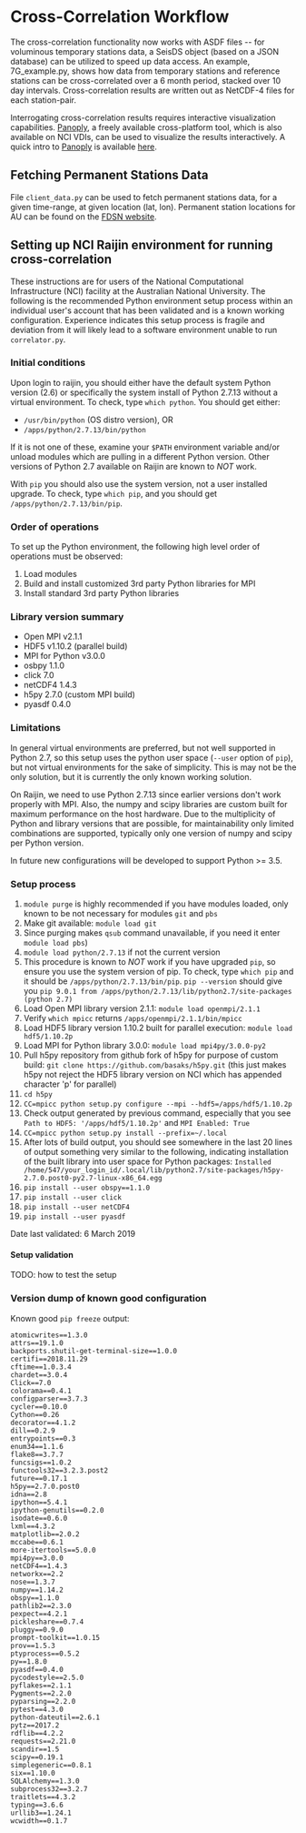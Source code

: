 # Cross-Correlation Workflow

The cross-correlation functionality now works with ASDF files -- for voluminous temporary stations data, a SeisDS object (based on a JSON database) can be utilized to speed up data access. An example, 7G_example.py, shows how data from temporary stations and reference stations can be cross-correlated over a 6 month period, stacked over 10 day intervals. Cross-correlation results are written out as NetCDF-4 files for each station-pair.

Interrogating cross-correlation results requires interactive visualization capabilities. [Panoply], a freely available cross-platform tool, which is also available on NCI VDIs, can be used to visualize the results interactively. A quick intro to [Panoply] is available [here].

## Fetching Permanent Stations Data

File `client_data.py` can be used to fetch permanent stations data, for a given time-range, at given location (lat, lon). Permanent station locations for AU can be found on the [FDSN website].

## Setting up NCI Raijin environment for running cross-correlation

These instructions are for users of the National Computational Infrastructure (NCI) facility at the
Australian National University. The following is the recommended Python environment setup process
within an individual user's account that has been validated and is a known working configuration.
Experience indicates this setup process is fragile and deviation from it will likely lead to a
software environment unable to run `correlator.py`.

### Initial conditions

Upon login to raijin, you should either have the default system Python version (2.6) or specifically
the system install of Python 2.7.13 without a virtual environment. To check, type `which python`.
You should get either:
* `/usr/bin/python` (OS distro version), OR
* `/apps/python/2.7.13/bin/python`

If it is not one of these, examine your `$PATH` environment variable and/or unload modules which are
pulling in a different Python version. Other versions of Python 2.7 available on Raijin are known
to *NOT* work.

With `pip` you should also use the system version, not a user installed upgrade. To check, type
`which pip`, and you should get `/apps/python/2.7.13/bin/pip`.

### Order of operations

To set up the Python environment, the following high level order of operations must be observed:
1. Load modules
1. Build and install customized 3rd party Python libraries for MPI
1. Install standard 3rd party Python libraries

### Library version summary

* Open MPI v2.1.1
* HDF5 v1.10.2 (parallel build)
* MPI for Python v3.0.0
* osbpy 1.1.0
* click 7.0
* netCDF4 1.4.3
* h5py 2.7.0 (custom MPI build)
* pyasdf 0.4.0

### Limitations

In general virtual environments are preferred, but not well supported in Python 2.7, so this
setup uses the python user space (`--user` option of `pip`), but not virtual environments for the
sake of simplicity. This is may not be the only solution, but it is currently the only known working solution.

On Raijin, we need to use Python 2.7.13 since earlier versions don't work properly with MPI. 
Also, the numpy and scipy libraries are custom built for maximum performance on the host hardware.
Due to the multiplicity of Python and library versions that are possible, for maintainability only limited
combinations are supported, typically only one version of numpy and scipy per Python version.

In future new configurations will be developed to support Python >= 3.5.

### Setup process

  1. `module purge` is highly recommended if you have modules loaded, only known to be not 
     necessary for modules `git` and `pbs`
  1. Make git available: `module load git`
  1. Since purging makes `qsub` command unavailable, if you need it enter `module load pbs`)
  1. `module load python/2.7.13` if not the current version
  1. This procedure is known to *NOT* work if you have upgraded `pip`, so ensure you use the 
     system version of pip. To check, type `which pip` and it should be `/apps/python/2.7.13/bin/pip`.
     `pip --version` should give you `pip 9.0.1 from /apps/python/2.7.13/lib/python2.7/site-packages (python 2.7)`
  1. Load Open MPI library version 2.1.1: `module load openmpi/2.1.1`
  1. Verify `which mpicc` returns `/apps/openmpi/2.1.1/bin/mpicc`
  1. Load HDF5 library version 1.10.2 built for parallel execution: `module load hdf5/1.10.2p`
  1. Load MPI for Python library 3.0.0: `module load mpi4py/3.0.0-py2`
  1. Pull h5py repository from github fork of h5py for purpose of custom build: `git clone https://github.com/basaks/h5py.git`
     (this just makes h5py not reject the HDF5 library version on NCI which has appended character 'p' for parallel)
  1. `cd h5py`
  1. `CC=mpicc python setup.py configure --mpi --hdf5=/apps/hdf5/1.10.2p`
  1. Check output generated by previous command, especially that you see `Path to HDF5: '/apps/hdf5/1.10.2p'` and `MPI Enabled: True`
  1. `CC=mpicc python setup.py install --prefix=~/.local`
  1. After lots of build output, you should see somewhere in the last 20 lines of output something very similar to the
     following, indicating installation of the built library into user space for Python packages:
     `Installed /home/547/your_login_id/.local/lib/python2.7/site-packages/h5py-2.7.0.post0-py2.7-linux-x86_64.egg`
  1. `pip install --user obspy==1.1.0`
  1. `pip install --user click`
  1. `pip install --user netCDF4`
  1. `pip install --user pyasdf`

Date last validated: 6 March 2019

#### Setup validation

TODO: how to test the setup


### Version dump of known good configuration

Known good `pip freeze` output:
```
atomicwrites==1.3.0
attrs==19.1.0
backports.shutil-get-terminal-size==1.0.0
certifi==2018.11.29
cftime==1.0.3.4
chardet==3.0.4
Click==7.0
colorama==0.4.1
configparser==3.7.3
cycler==0.10.0
Cython==0.26
decorator==4.1.2
dill==0.2.9
entrypoints==0.3
enum34==1.1.6
flake8==3.7.7
funcsigs==1.0.2
functools32==3.2.3.post2
future==0.17.1
h5py==2.7.0.post0
idna==2.8
ipython==5.4.1
ipython-genutils==0.2.0
isodate==0.6.0
lxml==4.3.2
matplotlib==2.0.2
mccabe==0.6.1
more-itertools==5.0.0
mpi4py==3.0.0
netCDF4==1.4.3
networkx==2.2
nose==1.3.7
numpy==1.14.2
obspy==1.1.0
pathlib2==2.3.0
pexpect==4.2.1
pickleshare==0.7.4
pluggy==0.9.0
prompt-toolkit==1.0.15
prov==1.5.3
ptyprocess==0.5.2
py==1.8.0
pyasdf==0.4.0
pycodestyle==2.5.0
pyflakes==2.1.1
Pygments==2.2.0
pyparsing==2.2.0
pytest==4.3.0
python-dateutil==2.6.1
pytz==2017.2
rdflib==4.2.2
requests==2.21.0
scandir==1.5
scipy==0.19.1
simplegeneric==0.8.1
six==1.10.0
SQLAlchemy==1.3.0
subprocess32==3.2.7
traitlets==4.3.2
typing==3.6.6
urllib3==1.24.1
wcwidth==0.1.7
```


[Panoply]:https://www.giss.nasa.gov/tools/panoply/
[here]:http://www.meteor.iastate.edu/classes/mt452/EdGCM/Documentation/EdGCM_Panoply.pdf
[FDSN website]:http://www.fdsn.org/networks/detail/AU/


